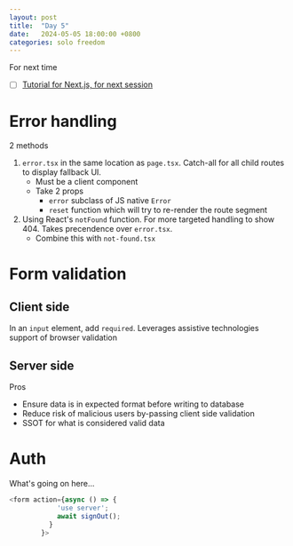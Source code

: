 ```yaml
---
layout: post
title:  "Day 5"
date:   2024-05-05 18:00:00 +0800
categories: solo freedom
---
```


For next time
- [ ] [Tutorial for Next.js, for next session](https://nextjs.org/learn/dashboard-app/error-handling)

# Error handling
2 methods
1. `error.tsx` in the same location as `page.tsx`. Catch-all for all child routes to display fallback UI.
    - Must be a client component 
    - Take 2 props 
        - `error` subclass of JS native `Error`
        - `reset` function which will try to re-render the route segment 
1. Using React's `notFound` function. For more targeted handling to show 404. Takes precendence over `error.tsx`.
    - Combine this with `not-found.tsx`


# Form validation
## Client side
In an `input` element, add `required`. Leverages assistive technologies support of browser validation

## Server side
Pros
- Ensure data is in expected format before writing to database
- Reduce risk of malicious users by-passing client side validation
- SSOT for what is considered valid data 

# Auth
What's going on here... 
```js
<form action={async () => {
            'use server';
            await signOut();
          }
        }>
```